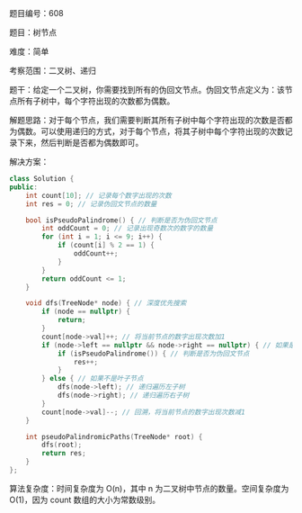 题目编号：608

题目：树节点

难度：简单

考察范围：二叉树、递归

题干：给定一个二叉树，你需要找到所有的伪回文节点。伪回文节点定义为：该节点所有子树中，每个字符出现的次数都为偶数。

解题思路：对于每个节点，我们需要判断其所有子树中每个字符出现的次数是否都为偶数。可以使用递归的方式，对于每个节点，将其子树中每个字符出现的次数记录下来，然后判断是否都为偶数即可。

解决方案：

```cpp
class Solution {
public:
    int count[10]; // 记录每个数字出现的次数
    int res = 0; // 记录伪回文节点的数量

    bool isPseudoPalindrome() { // 判断是否为伪回文节点
        int oddCount = 0; // 记录出现奇数次的数字的数量
        for (int i = 1; i <= 9; i++) {
            if (count[i] % 2 == 1) {
                oddCount++;
            }
        }
        return oddCount <= 1;
    }

    void dfs(TreeNode* node) { // 深度优先搜索
        if (node == nullptr) {
            return;
        }
        count[node->val]++; // 将当前节点的数字出现次数加1
        if (node->left == nullptr && node->right == nullptr) { // 如果是叶子节点
            if (isPseudoPalindrome()) { // 判断是否为伪回文节点
                res++;
            }
        } else { // 如果不是叶子节点
            dfs(node->left); // 递归遍历左子树
            dfs(node->right); // 递归遍历右子树
        }
        count[node->val]--; // 回溯，将当前节点的数字出现次数减1
    }

    int pseudoPalindromicPaths(TreeNode* root) {
        dfs(root);
        return res;
    }
};
```

算法复杂度：时间复杂度为 O(n)，其中 n 为二叉树中节点的数量。空间复杂度为 O(1)，因为 count 数组的大小为常数级别。